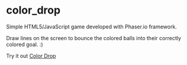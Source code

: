# color_drop
Simple HTML5/JavaScript game developed with Phaser.io framework.

Draw lines on the screen to bounce the colored balls into their correctly colored goal. :)

Try it out [Color Drop](https://www.sampenland.com/webgames/color_drop/)
